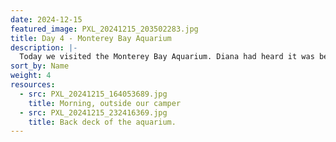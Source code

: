 ```yaml
---
date: 2024-12-15
featured_image: PXL_20241215_203502283.jpg
title: Day 4 - Monterey Bay Aquarium
description: |-
  Today we visited the Monterey Bay Aquarium. Diana had heard it was better than the Aquarium of the Pacific in Long Beach, but we found it to be about the same. A bit different, but not better or worse. Still, we enjoyed it. Walked along historic Cannery Row afterwords.
sort_by: Name
weight: 4
resources:
  - src: PXL_20241215_164053689.jpg
    title: Morning, outside our camper
  - src: PXL_20241215_232416369.jpg
    title: Back deck of the aquarium.
---
```


